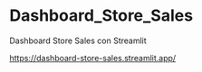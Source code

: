# Dashboard_Store_Sales
Dashboard Store Sales con Streamlit

https://dashboard-store-sales.streamlit.app/
